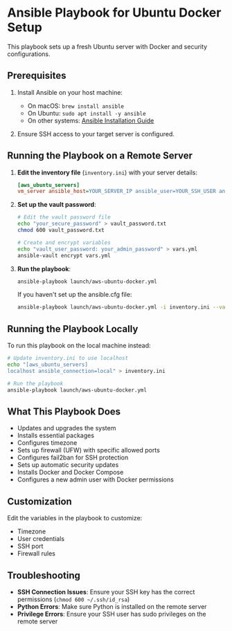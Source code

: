 # Ansible Playbook for Ubuntu Docker Setup

This playbook sets up a fresh Ubuntu server with Docker and security configurations.

## Prerequisites

1. Install Ansible on your host machine:
   - On macOS: `brew install ansible`
   - On Ubuntu: `sudo apt install -y ansible`
   - On other systems: [Ansible Installation Guide](https://docs.ansible.com/ansible/latest/installation_guide/index.html)

2. Ensure SSH access to your target server is configured.

## Running the Playbook on a Remote Server

1. **Edit the inventory file** (`inventory.ini`) with your server details:
   ```ini
   [aws_ubuntu_servers]
   vm_server ansible_host=YOUR_SERVER_IP ansible_user=YOUR_SSH_USER ansible_ssh_private_key_file=PATH_TO_YOUR_SSH_KEY
   ```

2. **Set up the vault password**:
   ```bash
   # Edit the vault password file
   echo "your_secure_password" > vault_password.txt
   chmod 600 vault_password.txt
   
   # Create and encrypt variables
   echo "vault_user_password: your_admin_password" > vars.yml
   ansible-vault encrypt vars.yml
   ```

3. **Run the playbook**:
   ```bash
   ansible-playbook launch/aws-ubuntu-docker.yml
   ```
   
   If you haven't set up the ansible.cfg file:
   ```bash
   ansible-playbook launch/aws-ubuntu-docker.yml -i inventory.ini --vault-password-file vault_password.txt
   ```

## Running the Playbook Locally

To run this playbook on the local machine instead:

```bash
# Update inventory.ini to use localhost
echo "[aws_ubuntu_servers]
localhost ansible_connection=local" > inventory.ini

# Run the playbook
ansible-playbook launch/aws-ubuntu-docker.yml
```

## What This Playbook Does

- Updates and upgrades the system
- Installs essential packages
- Configures timezone
- Sets up firewall (UFW) with specific allowed ports
- Configures fail2ban for SSH protection
- Sets up automatic security updates
- Installs Docker and Docker Compose
- Configures a new admin user with Docker permissions

## Customization

Edit the variables in the playbook to customize:
- Timezone
- User credentials
- SSH port
- Firewall rules

## Troubleshooting

- **SSH Connection Issues**: Ensure your SSH key has the correct permissions (`chmod 600 ~/.ssh/id_rsa`)
- **Python Errors**: Make sure Python is installed on the remote server
- **Privilege Errors**: Ensure your SSH user has sudo privileges on the remote server